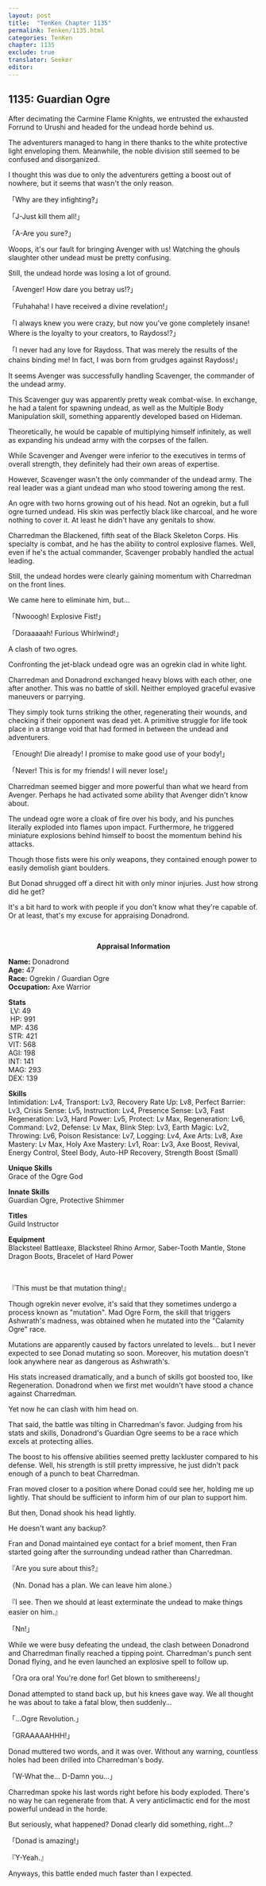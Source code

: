 ```yaml
---
layout: post
title:  "TenKen Chapter 1135"
permalink: Tenken/1135.html
categories: TenKen
chapter: 1135
exclude: true
translator: Seeker
editor: 
---
```

<h2>1135: Guardian Ogre</h2>

After decimating the Carmine Flame Knights, we entrusted the exhausted Forrund to Urushi and headed for the undead horde behind us.

The adventurers managed to hang in there thanks to the white protective light enveloping them. Meanwhile, the noble division still seemed to be confused and disorganized.

I thought this was due to only the adventurers getting a boost out of nowhere, but it seems that wasn't the only reason.

「Why are they infighting?」

「J-Just kill them all!」

「A-Are you sure?」

Woops, it's our fault for bringing Avenger with us! Watching the ghouls slaughter other undead must be pretty confusing.

Still, the undead horde was losing a lot of ground.

「Avenger! How dare you betray us!?」

「Fuhahaha! I have received a divine revelation!」

「I always knew you were crazy, but now you've gone completely insane! Where is the loyalty to your creators, to Raydoss!?」

「I never had any love for Raydoss. That was merely the results of the chains binding me! In fact, I was born from grudges against Raydoss!」

It seems Avenger was successfully handling Scavenger, the commander of the undead army.

This Scavenger guy was apparently pretty weak combat-wise. In exchange, he had a talent for spawning undead, as well as the Multiple Body Manipulation skill, something apparently developed based on Hideman.

Theoretically, he would be capable of multiplying himself infinitely, as well as expanding his undead army with the corpses of the fallen.

While Scavenger and Avenger were inferior to the executives in terms of overall strength, they definitely had their own areas of expertise.

However, Scavenger wasn't the only commander of the undead army. The real leader was a giant undead man who stood towering among the rest.

An ogre with two horns growing out of his head. Not an ogrekin, but a full ogre turned undead. His skin was perfectly black like charcoal, and he wore nothing to cover it. At least he didn't have any genitals to show.

Charredman the Blackened, fifth seat of the Black Skeleton Corps. His specialty is combat, and he has the ability to control explosive flames. Well, even if he's the actual commander, Scavenger probably handled the actual leading.

Still, the undead hordes were clearly gaining momentum with Charredman on the front lines.

We came here to eliminate him, but...

「Nwooogh! Explosive Fist!」

「Doraaaaah! Furious Whirlwind!」

A clash of two ogres.

Confronting the jet-black undead ogre was an ogrekin clad in white light.

Charredman and Donadrond exchanged heavy blows with each other, one after another. This was no battle of skill. Neither employed graceful evasive maneuvers or parrying.

They simply took turns striking the other, regenerating their wounds, and checking if their opponent was dead yet. A primitive struggle for life took place in a strange void that had formed in between the undead and adventurers.

「Enough! Die already! I promise to make good use of your body!」

「Never! This is for my friends! I will never lose!」

Charredman seemed bigger and more powerful than what we heard from Avenger. Perhaps he had activated some ability that Avenger didn't know about.

The undead ogre wore a cloak of fire over his body, and his punches literally exploded into flames upon impact. Furthermore, he triggered miniature explosions behind himself to boost the momentum behind his attacks.

Though those fists were his only weapons, they contained enough power to easily demolish giant boulders.

But Donad shrugged off a direct hit with only minor injuries. Just how strong did he get?

It's a bit hard to work with people if you don't know what they're capable of. Or at least, that's my excuse for appraising Donadrond.

<br>

<div class="appraisal" markdown="1">
<p style="text-align: center;"><strong>Appraisal Information</strong></p>

**Name:** Donadrond<br/>
**Age:** 47<br/>
**Race:** Ogrekin / Guardian Ogre<br/>
**Occupation:** Axe Warrior<br/>

<p>
<strong>Stats</strong><br/>
&#160;LV: 49<br/>
&#160;HP: 991<br/>
&#160;MP: 436<br/>
STR: 421<br/>
VIT: 568<br/>
AGI: 198<br/>
INT: 141<br/>
MAG: 293<br/>
DEX: 139<br/>
</p>

**Skills**<br/>
Intimidation: Lv4, Transport: Lv3, Recovery Rate Up: Lv8, Perfect Barrier: Lv3, Crisis Sense: Lv5, Instruction: Lv4, Presence Sense: Lv3, Fast Regeneration: Lv3, Hard Power: Lv5, Protect: Lv Max, Regeneration: Lv6, Command: Lv2, Defense: Lv Max, Blink Step: Lv3, Earth Magic: Lv2, Throwing: Lv6, Poison Resistance: Lv7, Logging: Lv4, Axe Arts: Lv8, Axe Mastery: Lv Max, Holy Axe Mastery: Lv1, Roar: Lv3, Axe Boost, Revival, Energy Control, Steel Body, Auto-HP Recovery, Strength Boost (Small)

**Unique Skills**<br/>
Grace of the Ogre God

**Innate Skills**<br/>
Guardian Ogre, Protective Shimmer

**Titles**<br/>
Guild Instructor

**Equipment**<br/>
Blacksteel Battleaxe, Blacksteel Rhino Armor, Saber-Tooth Mantle, Stone Dragon Boots, Bracelet of Hard Power

</div><br/>

『This must be that mutation thing!』

Though ogrekin never evolve, it's said that they sometimes undergo a process known as "mutation". Mad Ogre Form, the skill that triggers Ashwrath's madness, was obtained when he mutated into the "Calamity Ogre" race.

Mutations are apparently caused by factors unrelated to levels... but I never expected to see Donad mutating so soon. Moreover, his mutation doesn't look anywhere near as dangerous as Ashwrath's.

His stats increased dramatically, and a bunch of skills got boosted too, like Regeneration. Donadrond when we first met wouldn't have stood a chance against Charredman.

Yet now he can clash with him head on.

That said, the battle was tilting in Charredman's favor. Judging from his stats and skills, Donadrond's Guardian Ogre seems to be a race which excels at protecting allies.

The boost to his offensive abilities seemed pretty lackluster compared to his defense. Well, his strength is still pretty impressive, he just didn't pack enough of a punch to beat Charredman.

Fran moved closer to a position where Donad could see her, holding me up lightly. That should be sufficient to inform him of our plan to support him.

But then, Donad shook his head lightly.

He doesn't want any backup?

Fran and Donad maintained eye contact for a brief moment, then Fran started going after the surrounding undead rather than Charredman.

『Are you sure about this?』

（Nn. Donad has a plan. We can leave him alone.）

『I see. Then we should at least exterminate the undead to make things easier on him.』

「Nn!」

While we were busy defeating the undead, the clash between Donadrond and Charredman finally reached a tipping point. Charredman's punch sent Donad flying, and he even launched an explosive spell to follow up.

「Ora ora ora! You're done for! Get blown to smithereens!」

Donad attempted to stand back up, but his knees gave way. We all thought he was about to take a fatal blow, then suddenly...

「...Ogre Revolution.」

「GRAAAAAHHH!」

Donad muttered two words, and it was over. Without any warning, countless holes had been drilled into Charredman's body.

「W-What the... D-Damn you...」

Charredman spoke his last words right before his body exploded. There's no way he can regenerate from that. A very anticlimactic end for the most powerful undead in the horde.

But seriously, what happened? Donad clearly did something, right...?

「Donad is amazing!」

『Y-Yeah.』

Anyways, this battle ended much faster than I expected.



